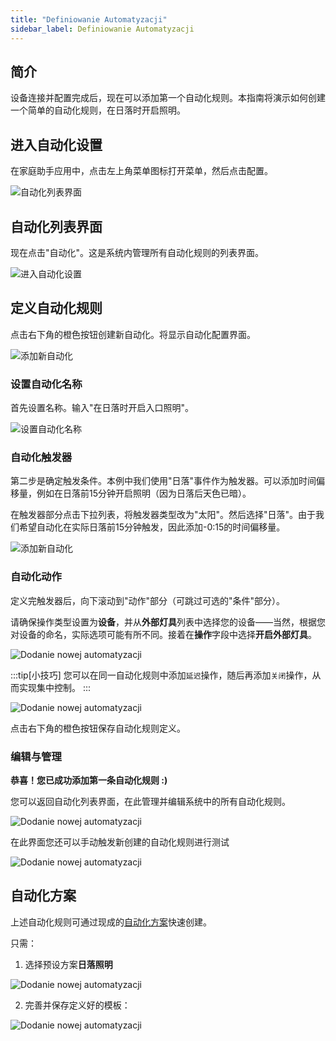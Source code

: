 ```yaml
---
title: "Definiowanie Automatyzacji"
sidebar_label: Definiowanie Automatyzacji
---
```


## 简介

设备连接并配置完成后，现在可以添加第一个自动化规则。本指南将演示如何创建一个简单的自动化规则，在日落时开启照明。

## 进入自动化设置

在家庭助手应用中，点击左上角菜单图标打开菜单，然后点击配置。

![自动化列表界面](/img/en/bramka/automation1.png)

## 自动化列表界面

现在点击"自动化"。这是系统内管理所有自动化规则的列表界面。

![进入自动化设置](/img/en/bramka/automation2.png)

## 定义自动化规则

点击右下角的橙色按钮创建新自动化。将显示自动化配置界面。

![添加新自动化](/img/en/bramka/automation3.png)

### 设置自动化名称

首先设置名称。输入"在日落时开启入口照明"。

![设置自动化名称](/img/en/bramka/automation4.png)

### 自动化触发器

第二步是确定触发条件。本例中我们使用"日落"事件作为触发器。可以添加时间偏移量，例如在日落前15分钟开启照明（因为日落后天色已暗）。

在触发器部分点击下拉列表，将触发器类型改为"太阳"。然后选择"日落"。由于我们希望自动化在实际日落前15分钟触发，因此添加-0:15的时间偏移量。

![添加新自动化](/img/en/bramka/automation5.png)

### 自动化动作

定义完触发器后，向下滚动到"动作"部分（可跳过可选的"条件"部分）。

请确保操作类型设置为**设备**，并从**外部灯具**列表中选择您的设备——当然，根据您对设备的命名，实际选项可能有所不同。接着在**操作**字段中选择**开启外部灯具**。

![Dodanie nowej automatyzacji](/img/en/bramka/automation6.png)

:::tip[小技巧]
您可以在同一自动化规则中添加`延迟`操作，随后再添加`关闭`操作，从而实现集中控制。
:::

![Dodanie nowej automatyzacji](/img/en/bramka/automation_6_1.png)

点击右下角的橙色按钮保存自动化规则定义。

### 编辑与管理

**恭喜！您已成功添加第一条自动化规则 :)**

您可以返回自动化列表界面，在此管理并编辑系统中的所有自动化规则。

![Dodanie nowej automatyzacji](/img/en/bramka/automation8.png)

在此界面您还可以手动触发新创建的自动化规则进行测试

![Dodanie nowej automatyzacji](/img/en/bramka/automation9.png)

## 自动化方案

上述自动化规则可通过现成的[自动化方案](ais_bramka_automation_blueprint)快速创建。

只需：

1. 选择预设方案**日落照明**

![Dodanie nowej automatyzacji](/img/en/bramka/blueprint_light_0.png)

2. 完善并保存定义好的模板：

![Dodanie nowej automatyzacji](/img/en/bramka/blueprint_light.png)
